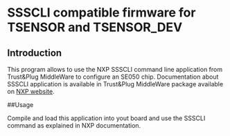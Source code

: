 # SSSCLI compatible firmware for TSENSOR and TSENSOR_DEV

## Introduction

This program allows to use the NXP SSSCLI command line application from Trust&Plug MiddleWare
to configure an SE050 chip. Documentation about SSSCLI application is available in Trust&Plug
MiddleWare package available on [NXP website](https://www.nxp.com/products/security-and-authentication/authentication/edgelock-se050-plug-trust-secure-element-family-enhanced-iot-security-with-maximum-flexibility:SE050?&tab=Design_Tools_Tab).

##Usage

Compile and load this application into yout board and use the SSSCLI command as explained
in NXP documentation.